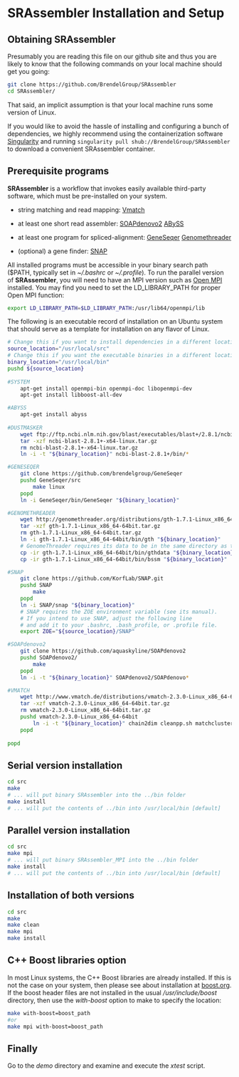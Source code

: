 # SRAssembler Installation and Setup

## Obtaining SRAssembler

Presumably you are reading this file on our github site and thus you are likely to know that the following commands on your local machine should get you going:

```bash
git clone https://github.com/BrendelGroup/SRAssembler
cd SRAssembler/
```

That said, an implicit assumption is that your local machine runs some version of Linux.

If you would like to avoid the hassle of installing and configuring a bunch of dependencies, we highly recommend using the containerization software [Singularity](https://www.sylabs.io/singularity/) and running `singularity pull shub://BrendelGroup/SRAssembler` to download a convenient SRAssembler container.

## Prerequisite programs
__SRAssembler__ is a workflow that invokes easily available third-party software, which must be pre-installed on your system.

- string matching and read mapping:
  [Vmatch](http://www.vmatch.de)

- at least one short read assembler:
  [SOAPdenovo2](http://soap.genomics.org.cn/soapdenovo.html)
  [ABySS](http://www.bcgsc.ca/platform/bioinfo/software/abyss)

- at least one program for spliced-alignment:
   [GeneSeqer](https://github.com/BrendelGroup/GeneSeqer)
   [Genomethreader](http://www.genomethreader.org)

- (optional) a gene finder:
  [SNAP](http://korflab.ucdavis.edu/software.html)

All installed programs must be accessible in your binary search path ($PATH, typically set in _~/.bashrc_ or _~/.profile_).
To run the parallel version of __SRAssembler__, you will need to have an MPI version such as [Open MPI](http://www.open-mpi.org/) installed.
You may find you need to set the LD_LIBRARY_PATH for proper Open MPI function:
```bash
export LD_LIBRARY_PATH=$LD_LIBRARY_PATH:/usr/lib64/openmpi/lib
```

The following is an executable record of installation on an Ubuntu system that should serve as a template for installation on any flavor of Linux.

```bash
# Change this if you want to install dependencies in a different location.
source_location="/usr/local/src"
# Change this if you want the executable binaries in a different location.
binary_location="/usr/local/bin"
pushd ${source_location}
	
#SYSTEM
	apt-get install openmpi-bin openmpi-doc libopenmpi-dev
	apt-get install libboost-all-dev

#ABYSS
	apt-get install abyss
	
#DUSTMASKER
	wget ftp://ftp.ncbi.nlm.nih.gov/blast/executables/blast+/2.8.1/ncbi-blast-2.8.1+-x64-linux.tar.gz
	tar -xzf ncbi-blast-2.8.1+-x64-linux.tar.gz
	rm ncbi-blast-2.8.1+-x64-linux.tar.gz
	ln -i -t "${binary_location}" ncbi-blast-2.8.1+/bin/*

#GENESEQER
	git clone https://github.com/brendelgroup/GeneSeqer
	pushd GeneSeqer/src
		make linux
	popd
	ln -i GeneSeqer/bin/GeneSeqer "${binary_location}"

#GENOMETHREADER
	wget http://genomethreader.org/distributions/gth-1.7.1-Linux_x86_64-64bit.tar.gz
	tar -xzf gth-1.7.1-Linux_x86_64-64bit.tar.gz
	rm gth-1.7.1-Linux_x86_64-64bit.tar.gz
	ln -i gth-1.7.1-Linux_x86_64-64bit/bin/gth "${binary_location}"
	# GenomeThreader requires its data to be in the same directory as the binary.
	cp -ir gth-1.7.1-Linux_x86_64-64bit/bin/gthdata "${binary_location}"
	cp -ir gth-1.7.1-Linux_x86_64-64bit/bin/bssm "${binary_location}"

#SNAP
	git clone https://github.com/KorfLab/SNAP.git
	pushd SNAP
		make
	popd
	ln -i SNAP/snap "${binary_location}"
	# SNAP requires the ZOE environment variable (see its manual).
	# If you intend to use SNAP, adjust the following line
	# and add it to your .bashrc, .bash_profile, or .profile file.
	export ZOE="${source_location}/SNAP"

#SOAPdenovo2
	git clone https://github.com/aquaskyline/SOAPdenovo2
	pushd SOAPdenovo2/
		make
	popd
	ln -i -t "${binary_location}" SOAPdenovo2/SOAPdenovo*

#VMATCH
	wget http://www.vmatch.de/distributions/vmatch-2.3.0-Linux_x86_64-64bit.tar.gz
	tar -xzf vmatch-2.3.0-Linux_x86_64-64bit.tar.gz
	rm vmatch-2.3.0-Linux_x86_64-64bit.tar.gz
	pushd vmatch-2.3.0-Linux_x86_64-64bit
		ln -i -t "${binary_location}" chain2dim cleanpp.sh matchcluster mkdna6idx mkvtree repfind.pl vendian vmatch vmatchselect vmigrate.sh vseqinfo vseqselect vstree2tex vsubseqselect
	popd
	
popd
```

## Serial version installation
```bash
cd src
make
# ... will put binary SRAssembler into the ../bin folder
make install
# ... will put the contents of ../bin into /usr/local/bin [default]
```

## Parallel version installation
```bash
cd src
make mpi
# ... will put binary SRAssembler_MPI into the ../bin folder
make install
# ... will put the contents of ../bin into /usr/local/bin [default]
```

## Installation of both versions
```bash
cd src
make
make clean
make mpi
make install
```

## C++ Boost libraries option
In most Linux systems, the C++ Boost libraries are already installed.
If this is not the case on your system, then please see about installation at [boost.org](http://www.boost.org/).
If the boost header files are not installed in the usual _/usr/include/boost_ directory, then use the _with-boost_ option to make to specify the location:

```bash
make with-boost=boost_path
#or
make mpi with-boost=boost_path
```

## Finally
Go to the _demo_ directory and examine and execute the _xtest_ script.
